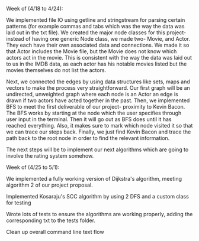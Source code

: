 Week of (4/18 to 4/24):

We implemented file IO using getline and stringstream for parsing certain patterns (for example commas and tabs which was the way the data was laid out in the txt file).
We created the major node classes for this project- instead of having one generic Node class, we made two- Movie, and Actor. They each have their own associated data
and connections. We made it so that Actor includes the Movie file, but the Movie does not know which actors act in the movie. This is consistent with the way the data was laid
out to us in the IMDB data, as each actor has his notable movies listed but the movies themselves do not list the actors.

Next, we connected the edges by using data structures like sets, maps and vectors to make the process very straightforward. Our first graph will be an undirected, unweighted
graph where each node is an Actor an edge is drawn if two actors have acted together in the past. Then, we implemented BFS to meet the first deliverable of our project-
proximity to Kevin Bacon. The BFS works by starting at the node which the user specifies through user input in the terminal. Then it will go out as BFS does until it has
reached everything. Also, it makes sure to mark which node visited it so that we can trace our steps back. Finally, we just find Kevin Bacon and trace the path back to the
root node in order to find the relevant information.

The next steps will be to implement our next algorithms which are going to involve the rating system somehow.

Week of (4/25 to 5/1):

We implemented a fully working version of Dijkstra's algorithm, meeting algorithm 2 of our project proposal.

Implemented Kosaraju's SCC algorithm by using 2 DFS and a custom class for testing

Wrote lots of tests to ensure the algorithms are working properly, adding the corresponding txt to the tests folder.

Clean up overall command line text flow
